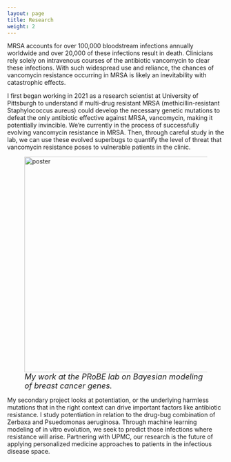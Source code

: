 ```yaml
---
layout: page
title: Research
weight: 2
---
```


MRSA accounts for over 100,000 bloodstream infections annually worldwide and over 20,000 of these infections result in death. Clinicians rely solely on intravenous courses of the antibiotic vancomycin to clear these infections. With such widespread use and reliance, the chances of vancomycin resistance occurring in MRSA is likely an inevitability with catastrophic effects.

I first began working in 2021 as a research scientist at University of Pittsburgh to understand if multi-drug resistant MRSA (methicillin-resistant Staphylococcus aureus) could develop the necessary genetic mutations to defeat the only antibiotic effective against MRSA, vancomycin, making it potentially invincible. We’re currently in the process of successfully evolving vancomycin resistance in MRSA. Then, through careful study in the lab, we can use these evolved superbugs to quantify the level of threat that vancomycin resistance poses to vulnerable patients in the clinic.

<figure>
    <img src="{{ site.baseurl }}public/images/poster.jpg" alt="poster" width="500px"/>
    <figcaption><i style='font-size: 18px'>My work at the PRoBE lab on Bayesian modeling of breast cancer genes.</i></figcaption>
</figure>

My secondary project looks at potentiation, or the underlying harmless mutations that in the right context can drive important factors like antibiotic resistance. I study potentiation in relation to the drug-bug combination of Zerbaxa and Psuedomonas aeruginosa. Through machine learning modeling of in vitro evolution, we seek to predict those infections where resistance will arise. Partnering with UPMC, our research is the future of applying personalized medicine approaches to patients in the infectious disease space.
